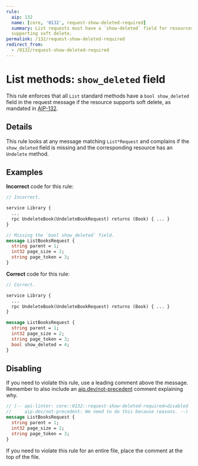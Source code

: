 ```yaml
---
rule:
  aip: 132
  name: [core, '0132', request-show-deleted-required]
  summary: List requests must have a `show-deleted` field for resources
  supporting soft delete.
permalink: /132/request-show-deleted-required
redirect_from:
  - /0132/request-show-deleted-required
---
```


# List methods: `show_deleted` field

This rule enforces that all `List` standard methods have a `bool show_deleted`
field in the request message if the resource supports soft delete, as mandated
in [AIP-132][].

## Details

This rule looks at any message matching `List*Request` and complains if the
`show_deleted` field is missing and the corresponding resource has an
`Undelete` method.

## Examples

**Incorrect** code for this rule:

```proto
// Incorrect.

service Library {
  ...
  rpc UndeleteBook(UndeleteBookRequest) returns (Book) { ... }
}

// Missing the `bool show_deleted` field.
message ListBooksRequest {
  string parent = 1;
  int32 page_size = 2;
  string page_token = 3;
}
```

**Correct** code for this rule:

```proto
// Correct.

service Library {
  ...
  rpc UndeleteBook(UndeleteBookRequest) returns (Book) { ... }
}

message ListBooksRequest {
  string parent = 1;
  int32 page_size = 2;
  string page_token = 3;
  bool show_deleted = 4;
}
```

## Disabling

If you need to violate this rule, use a leading comment above the message.
Remember to also include an [aip.dev/not-precedent][] comment explaining why.

```proto
// (-- api-linter: core::0132::request-show-deleted-required=disabled
//     aip.dev/not-precedent: We need to do this because reasons. --)
message ListBooksRequest {
  string parent = 1;
  int32 page_size = 2;
  string page_token = 3;
}
```

If you need to violate this rule for an entire file, place the comment at the
top of the file.

[aip-132]: https://aip.dev/132
[aip.dev/not-precedent]: https://aip.dev/not-precedent
